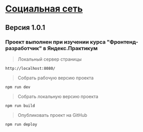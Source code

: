 # [Социальная сеть](https://tttatttu.github.io/project11)

## Версия 1.0.1

### Проект выполнен при изучении курса "Фронтенд-разработчик" в Яндекс.Практикум

> Локальный сервер страницы

```
http://localhost:8080/
```

> Собрать рабочую версию проекта

```
npm run dev
```

> Собрать локальную версию проекта

```
npm run build
```

> Опубликовать проект на GitHub

```
npm run deploy
```
